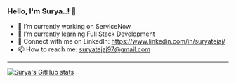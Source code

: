 ### Hello, I'm Surya..! 👋


- 🔭 I’m currently working on ServiceNow
- 🌱 I’m currently learning Full Stack Development
- 💬 Connect with me on LinkedIn: https://www.linkedin.com/in/suryatejaj/
- 📫 How to reach me: suryatejaj97@gmail.com
---
[![Surya's GitHub stats](https://github-readme-stats.vercel.app/api?username=suryatejaj97)](https://github.com/anuraghazra/github-readme-stats)

